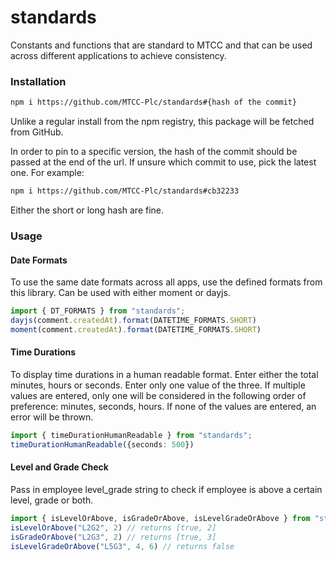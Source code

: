 # standards

Constants and functions that are standard to MTCC and that can be used across different applications to achieve consistency.

### Installation

```sh
npm i https://github.com/MTCC-Plc/standards#{hash of the commit}
```

Unlike a regular install from the npm registry, this package will be fetched from GitHub.

In order to pin to a specific version, the hash of the commit should be passed at the end of the url. If unsure which commit to use, pick the latest one. For example:

```sh
npm i https://github.com/MTCC-Plc/standards#cb32233
```

Either the short or long hash are fine.

### Usage
#### Date Formats
To use the same date formats across all apps, use the defined formats from this library. Can be used with either moment or dayjs.
```ts
import { DT_FORMATS } from "standards";
dayjs(comment.createdAt).format(DATETIME_FORMATS.SHORT)
moment(comment.createdAt).format(DATETIME_FORMATS.SHORT)
```
#### Time Durations
To display time durations in a human readable format. Enter either the total minutes, hours or seconds. Enter only one value of the three. If multiple values are entered, only one will be considered in the following order of preference: minutes, seconds, hours. If none of the values are entered, an error will be thrown.
```ts
import { timeDurationHumanReadable } from "standards";
timeDurationHumanReadable({seconds: 500})
```
#### Level and Grade Check
Pass in employee level_grade string to check if employee is above a certain level, grade or both.
```ts
import { isLevelOrAbove, isGradeOrAbove, isLevelGradeOrAbove } from "standards";
isLevelOrAbove("L2G2", 2) // returns [true, 2]
isGradeOrAbove("L2G3", 2) // returns [true, 3]
isLevelGradeOrAbove("L5G3", 4, 6) // returns false
```
